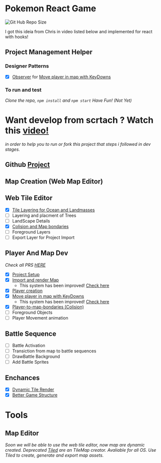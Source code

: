 # Pokemon React Game

![Git Hub Repo Size](https://img.shields.io/github/repo-size/underewarrr/pokemon-javascript-react-game)<br>

I got this ideia from Chris in video listed below and implemented for react with hooks!
## Project Management Helper
### Designer Patterns
- [x] [Observer](https://refactoring.guru/pt-br/design-patterns/observer) for [Move player in map with KeyDowns](https://github.com/Underewarrr/pokemon-javascript-react-game/pull/24)
### To run and test 
_Clone the repo, `npm install` and `npm start` Have Fun! (Not Yet)_
# Want develop from scrtach ? Watch this [video!](https://www.youtube.com/watch?v=yP5DKzriqXA)
_in order to help you to run or fork this project that steps i followed in dev stages._
## Github [Project](https://github.com/Underewarrr/pokemon-javascript-react-game/projects/1)

## Map Creation (Web Map Editor)

## Web Tile Editor
- [x] [Tile Layering for Ocean and Landmasses](https://github.com/Underewarrr/pokemon-javascript-react-game/pull/22)
- [ ] Layering and placment of Trees
- [ ] LandScape Details
- [x] [Colision and Map bondaries](https://github.com/Underewarrr/pokemon-javascript-react-game/pull/23)
- [ ] Foreground Layers
- [ ] Export Layer for Project Import
## Player And Map Dev
_Check all PRS [HERE](https://github.com/openfordevs/pokemon-javascript-react-game/pulls?q=is%3Apr+is%3Aclosed)_
- [x] [Project Setup](https://github.com/openfordevs/pokemon-javascript-react-game/pull/3)
- [x] [Import and render Map](https://github.com/openfordevs/pokemon-javascript-react-game/pull/7) 
  - This system has been improved! [Check here](https://github.com/Underewarrr/pokemon-javascript-react-game/pull/22)
- [x] [Player creation](https://github.com/openfordevs/pokemon-javascript-react-game/pull/9)
- [x] [Move player in map with KeyDowns](https://github.com/openfordevs/pokemon-javascript-react-game/pull/18)
  - This system has been improved! [Check here](https://github.com/Underewarrr/pokemon-javascript-react-game/pull/24)
- [x] [Player-to-map-bondaries (Colision)](https://github.com/Underewarrr/pokemon-javascript-react-game/pull/23)
- [ ] Foreground Objects
- [ ] Player Movement animation
## Battle Sequence
- [ ] Battle Activation
- [ ] Transiction from map to battle sequences
- [ ] DrawBattle Background
- [ ] Add Battle Sprites
## Enchances
- [x] [Dynamic Tile Render](https://github.com/Underewarrr/pokemon-javascript-react-game/pull/22)
- [x] [Better Game Structure](https://github.com/Underewarrr/pokemon-javascript-react-game/pull/21)
# Tools
## Map Editor
_Soon we will be able to use the web tile editor, now map are dynamic created.
Deprecated_
_[Tiled](https://www.mapeditor.org) are an TileMap creator. Avaliable for all OS. Use Tiled to create, generate and export map assets._
